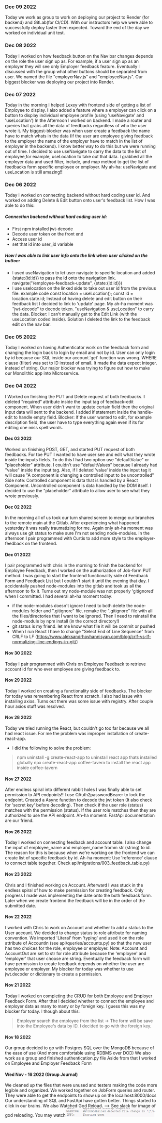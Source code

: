 ### Dec 09 2022
Today we work as group to work on deploying our project to Render (for backend) and GitLab(for CI/CD). With our instructors help we were able to successfully deploy faster then expected.  Toward the end of the day we worked on individual unit test.

### Dec 08 2022
Today I worked on how feedback button on the Nav bar changes depends on the role the user sign up as. For example, if a user sign up as an employer they will see only Employer feedback feature. Eventually I discussed with the group what other buttons should be separated from user.   We named the file "employerNav.js" and "employeeNav.js".
Our biggest blocker was deploying our project into Render.

### Dec 07 2022
Today in the morning I helped Lexey with frontend side of getting a list of Employee to display. I also added a feature where a employer can click on a button to display individual employee profile (using 'useNavigate' and 'useLocation')
In the Afternoon I worked on backend.  I made a router and queries that grabs all the data of feedbacks regardless of who the user wrote it.  My biggest-blocker was when user create a feedback the name have to match whats in the data (If the user are employee giving feedback to the employer the name of the employer have to match in the list of employer in the backend).   I know better way to do this but we were running out of time.   I decided to use useNavigate to carry the data to the list of employee,for example, useLocation to take out that data.  I grabbed all the employer data and used filter, include, and map method to get the list of feedbacks form specific employee or employer.
My ah-ha: useNavigate and useLocation is still amazing!!

### Dec 06 2022
Today I worked on connecting backend without hard coding user id.  And worked on adding Delete & Edit button onto user's feedback list.
How I was able to do this:
##### Connection backend without hard coding user id:
- First npm installed jwt-decode
- Decode user token on the front end
- Access user id
- set that id into user_id variable
##### How I was able to link user info onto the link when user clicked on the button:
- I used useNavigation to let user navigate to specific location and added {state:{id:id}} to pass the id onto the navigation link.    navigate("/employee-feedback-update", {state:{id:id}})
- I use uselocation on the linked side to take out user id from the previous file.
example code   const location = useLocation(); const id = location.state.id;
Instead of having delete and edit button on their feedback list I decided to link to 'update' page.
My ah-ha moment was "jwt-decode" to decode token. "useNavigation & useLocation" to carry the data.
Blocker: I can't manually get to the Edit Link (with the useLocation coded inside). Solution I deleted the link to the feedback edit on the nav bar.

### Dec 05 2022
Today I worked on having Authenticator work on the feedback form and changing the login back to login by email and not by id.
User can only login by id because our SQL inside our account.'get' function was wrong.  WHERE clause (filter) was set to ID instead of email. It made the data expect integer. instead of string.
Our major blocker was trying to figure out how to make our Monolithic app into Microservice.

### Dec 04 2022
I Worked on finishing the PUT and Delete request of both feedbacks.  I deleted "required" attribute inside the input tag of feedback-edit component. When user didn't want to update certain field then the original input data will sent to the backend. I added if statement inside the handle-edit to handle empty field.   Blocker: If the user wanted to edit, for example description field, the user have to type everything again even if its for editing one miss spell words.

#### Dec 03 2022
Worked on finishing POST, GET, and started PUT request of both feedbacks.   For tbe PUT I wanted to have user see and edit what they wrote inside the inputs fields.  To do this I had two option use "defaultValue" or "placeholder" attribute. I couldn't use "defaultValues" because I already had "value" inside the input tag. Also, if I deleted 'value' inside the input tag it will cause "A component is changing a controlled input to be uncontrolled" Side note: Controlled component is data that is handled by a React Component.  Uncontrolled component is data handled by the DOM itself.
I decided to use the "placeholder" attribute to allow user to see what they wrote previously.

#### Dec 02 2022
In the morning all of us took our turn shared screen to merge our branches to the remote main at the Gitlab.  After experiencing what happened yesterday it was really traumatizing for me.  Again only ah-ha moment was always use git status to make sure I'm not sending node-modules.
In the afternoon I pair programmed with Curtis to add more style to the employer-feedback on the frontend.

#### Dec 01 2022
I pair programmed with chris in the morning to finish the backend for Employee Feedback, then I worked on the authorization of Job-form PUT method.  I was going to start the frontend functionality side of Feedback Form and Feedback List but I couldn't start it until the evening that day.  I accidentally pushed node-modules into the gitlab and took us all the afternoon to fix it.  Turns out my node-module was not properly 'gitignored' when I committed.   I had several ah-ha moment today:
 - if the node-modules doesn't ignore I need to both delete the node-modules folder and ".gitignore" file. remake the ".gitignore" file with all the files/directories that I want to be ignored.  Then I need to reinstall the node-module by npm install (in the correct directory!)
 - git status is my friend.  let me know what file it will be commit or pushed
 - When I run React I have to change "Select End of Line Sequence" from CRLF to LF (https://www.aleksandrhovhannisyan.com/blog/crlf-vs-lf-normalizing-line-endings-in-git/)


#### Nov 30 2022
Today I pair programmed with Chris on Employee Feedback to retrieve account id for who ever employee are giving feedback to.

#### Nov 29 2022
Today I worked on creating a functionality side of feedbacks.
The blocker for today was remembering React from scratch.  I also had issue with installing axios.   Turns out there was some issue with registry.  After couple hour axios stuff was resolved.

#### Nov 28 2022

Today we tried running the React, but couldn't go too far because we all had react issue.   For me the problem was improper installation of create-react-app.
- I did the following to solve the problem:

>npm uninstall -g create-react-app   to uninstall react app thats installed globally
>npx create-react-app coffee-tavern   to install the react app inside coffee-tavern


#### Nov 27 2022

After endless spiral into different rabbit holes I was finally able to set permission to API endpoints!! I use OAuth2passwordBearer to lock the endpoint.  Created a Async function to decode the jwt token (It also check for 'secret key' before decoding).  Then check if the user role (status) matches with the permission (status). If the user role matches then they are authorized to use the API endpoint.  Ah-ha moment:  FastApi documentation are our friend.

#### Nov 26 2022

Today I worked on connecting feedback and account table. I also change the input of employee_name and employer_name fromm str (string) to id.  The reason for this is because when we're working on the frontend we can create list of specific feedback by id.  Ah-ha moment: Use 'reference' clause to connect table together.  Check api/migrations/003_feedback_table.py)

#### Nov 23 2022

Chris and I finished working on Account.  Afterward I was stuck in the endless spiral of how to make permission for creating feedback. Only progress I made was implementing the date onto the both feedback form. Later when we create frontend the feedback will be in the order of the submitted date.

#### Nov 22 2022

I worked with Chris to work on Account and whether to add a status to the User account.  We decided to change status to role attribute for naming convention.  We imported 'Literal' from 'typing' and used it on the role attribute of AccountIn (see api/queries/accounts.py) so that the new user has two choices for the role, employee or employer.   Note: Account and AccountOut are set to str for role attribute because the 'employee' and 'employer' that user choose are string.   Eventually the feedback form will have permission to create feedback depends on whether the user are employee or employer.
My blocker for today was whether to use jwt.decoder or dictionary to create a permission.

#### Nov 21 2022

Today I worked on completing the CRUD for both Employee and Employer Feedback Form.  After that I decided whether to connect the employee and employer data as many to many or by foreign key.  I guess this was my blocker for today.
I though about this:
> Employer search the employee from the list -> The form will be save into the Employee's data by ID.
I decided to go with the foreign key.


#### Nov 18 2022

Our group decided to go with Postgres SQL over the MongoDB because of the ease of use (And more comfortable using RDBMS over DOD)
We also work as a group and finished authentication.py file
Aside from that I worked on Employee and Employer Feedback Form

#### Wed Nov - 16 2022 (Group Journal)
We cleaned up the files that were unused and testers making the code more legible and organized.
We worked together on JobForm queries and router. They were able to get the endpoints to show up on the localhost:8000/docs
Our understanding of SQL and FastApi have gotten better. Things started to click in our brains.
We also Watched God Reload. --> See slack for image of god reloading.
 You may watch![Alt text](WatchGodReload.png)